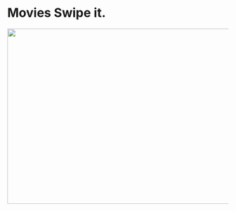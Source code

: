 # Movies Swipe it.

<img src="https://github.com/raj2611/MovieSwipeIt/blob/main/demo.gif" align="left" height="400" width="700" >
